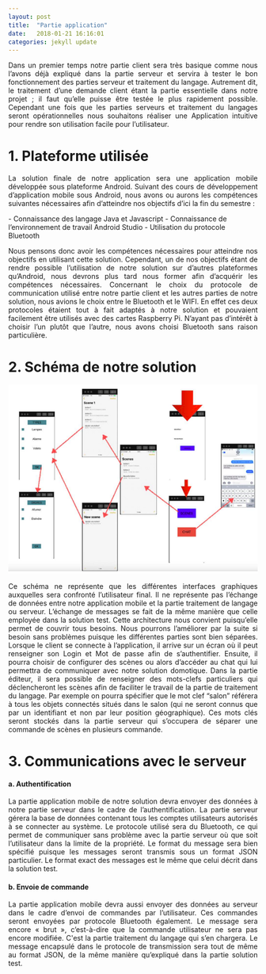 ```yaml
---
layout: post
title:  "Partie application"
date:   2018-01-21 16:16:01
categories: jekyll update
---
```



<p style="text-align:justify;">Dans un premier temps notre partie client sera très basique comme nous l’avons déjà
expliqué dans la partie serveur et servira à tester le bon fonctionnement des parties serveur
et traitement du langage. Autrement dit, le traitement d’une demande client étant la partie
essentielle dans notre projet ; il faut qu’elle puisse être testée le plus rapidement possible.
Cependant une fois que les parties serveurs et traitement du langages seront opérationnelles
nous souhaitons réaliser une Application intuitive pour rendre son utilisation facile pour
l’utilisateur.</p>

# 1. Plateforme utilisée

<p style="text-align:justify;">La solution finale de notre application sera une application mobile développée sous
plateforme Android. Suivant des cours de développement d’application mobile sous Android,
nous avons ou aurons les compétences suivantes nécessaires afin d’atteindre nos objectifs
d’ici la fin du semestre :</p>
- Connaissance des langage Java et Javascript
- Connaissance de l’environnement de travail Android Studio
- Utilisation du protocole Bluetooth

<p style="text-align:justify;">Nous pensons donc avoir les compétences nécessaires pour atteindre nos objectifs en
utilisant cette solution. Cependant, un de nos objectifs étant de rendre possible l’utilisation
de notre solution sur d’autres plateformes qu’Android, nous devrons plus tard nous former
afin d’acquérir les compétences nécessaires.
Concernant le choix du protocole de communication utilisé entre notre partie client et
les autres parties de notre solution, nous avions le choix entre le Bluetooth et le WIFI. En effet
ces deux protocoles étaient tout à fait adaptés à notre solution et pouvaient facilement être
utilisés avec des cartes Raspberry Pi. N’ayant pas d’intérêt à choisir l’un plutôt que l’autre,
nous avons choisi Bluetooth sans raison particulière.</p>

# 2. Schéma de notre solution

![image](/assets/application.png)
<p style="text-align:justify;">Ce schéma ne représente que les différentes interfaces graphiques auxquelles sera
confronté l’utilisateur final. Il ne représente pas l’échange de données entre notre application
mobile et la partie traitement de langage ou serveur. L’échange de messages se fait de la
même manière que celle employée dans la solution test. Cette architecture nous convient
puisqu’elle permet de couvrir tous besoins. Nous pourrons l’améliorer par la suite si besoin
sans problèmes puisque les différentes parties sont bien séparées.
Lorsque le client se connecte à l’application, il arrive sur un écran où il peut renseigner
son Login et Mot de passe afin de s’authentifier. Ensuite, il pourra choisir de configurer des
scènes ou alors d’accéder au chat qui lui permettra de communiquer avec notre solution
domotique. Dans la partie éditeur, il sera possible de renseigner des mots-clefs particuliers
qui déclencheront les scènes afin de faciliter le travail de la partie de traitement du langage.
Par exemple on pourra spécifier que le mot clef “salon” référera à tous les objets connectés
situés dans le salon (qui ne seront connus que par un identifiant et non par leur position
géographique). Ces mots clés seront stockés dans la partie serveur qui s’occupera de séparer
une commande de scènes en plusieurs commande.</p>

# 3. Communications avec le serveur
#### a. Authentification

<p style="text-align:justify;">La partie application mobile de notre solution devra envoyer des données à notre
partie serveur dans le cadre de l’authentification. La partie serveur gérera la base de données
contenant tous les comptes utilisateurs autorisés à se connecter au système.
Le protocole utilisé sera du Bluetooth, ce qui permet de communiquer sans problème
avec la partie serveur où que soit l’utilisateur dans la limite de la propriété.
Le format du message sera bien spécifié puisque les messages seront transmis sous un
format JSON particulier. Le format exact des messages est le même que celui décrit dans la
solution test.</p>

#### b. Envoie de commande

<p style="text-align:justify;">La partie application mobile devra aussi envoyer des données au serveur dans le cadre
d’envoi de commandes par l’utilisateur.
Ces commandes seront envoyées par protocole Bluetooth également.
Le message sera encore « brut », c’est-à-dire que la commande utilisateur ne sera pas
encore modifiée. C'est la partie traitement du langage qui s’en chargera. Le message
encapsulé dans le protocole de transmission sera tout de même au format JSON, de la même
manière qu’expliqué dans la partie solution test.</p>
